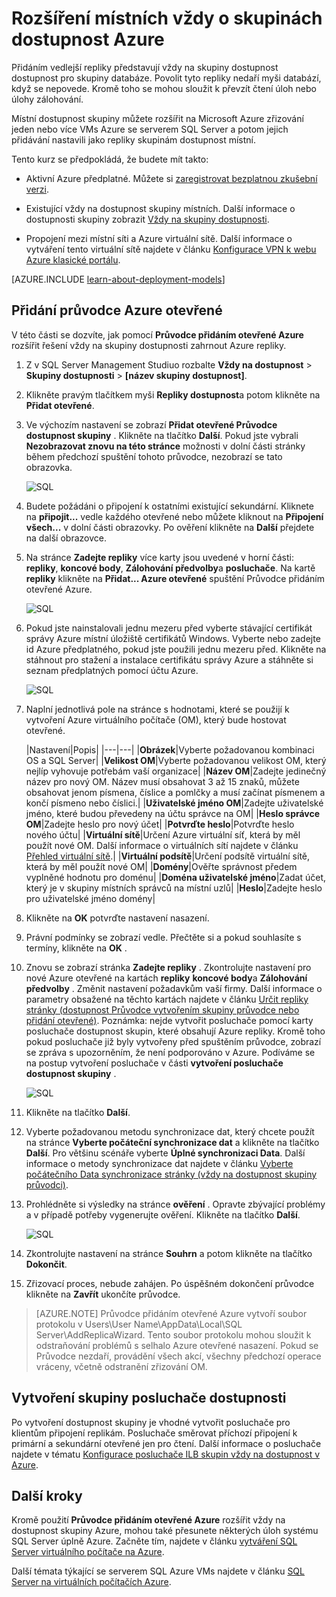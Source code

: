 <properties
    pageTitle="Rozšíření místních vždy o skupinách dostupnost Azure | Microsoft Azure"
    description="Tento kurz využívá zdroje vytvořená pomocí klasické nasazení modelu a popisuje, jak pomocí Průvodce přidání otevřené v SQL Server Management Studio (SSMS) přidat vždy na skupiny dostupnosti otevřené v Azure."
    services="virtual-machines-windows"
    documentationCenter="na"
    authors="MikeRayMSFT"
    manager="jhubbard"
    editor=""
    tags="azure-service-management"/>

<tags
    ms.service="virtual-machines-windows"
    ms.devlang="na"
    ms.topic="article"
    ms.tgt_pltfrm="vm-windows-sql-server"
    ms.workload="infrastructure-services"
    ms.date="07/12/2016"
    ms.author="MikeRayMSFT" />

# <a name="extend-on-premises-always-on-availability-groups-to-azure"></a>Rozšíření místních vždy o skupinách dostupnost Azure

Přidáním vedlejší repliky představují vždy na skupiny dostupnost dostupnost pro skupiny databáze. Povolit tyto repliky nedaří myši databází, když se nepovede. Kromě toho se mohou sloužit k převzít čtení úloh nebo úlohy zálohování.

Místní dostupnost skupiny můžete rozšířit na Microsoft Azure zřizování jeden nebo více VMs Azure se serverem SQL Server a potom jejich přidávání nastavili jako repliky skupinám dostupnost místní.

Tento kurz se předpokládá, že budete mít takto:

- Aktivní Azure předplatné. Můžete si [zaregistrovat bezplatnou zkušební verzi](https://azure.microsoft.com/pricing/free-trial/).

- Existující vždy na dostupnost skupiny místních. Další informace o dostupnosti skupiny zobrazit [Vždy na skupiny dostupnosti](https://msdn.microsoft.com/library/hh510230.aspx).

- Propojení mezi místní síti a Azure virtuální sítě. Další informace o vytváření tento virtuální sítě najdete v článku [Konfigurace VPN k webu Azure klasické portálu](../vpn-gateway/vpn-gateway-site-to-site-create.md).

[AZURE.INCLUDE [learn-about-deployment-models](../../includes/learn-about-deployment-models-classic-include.md)]

## <a name="add-azure-replica-wizard"></a>Přidání průvodce Azure otevřené

V této části se dozvíte, jak pomocí **Průvodce přidáním otevřené Azure** rozšířit řešení vždy na skupiny dostupnosti zahrnout Azure repliky.

1. Z v SQL Server Management Studiuo rozbalte **Vždy na dostupnost** > **Skupiny dostupnosti** > **[název skupiny dostupnost]**.

1. Klikněte pravým tlačítkem myši **Repliky dostupnost**a potom klikněte na **Přidat otevřené**.

1. Ve výchozím nastavení se zobrazí **Přidat otevřené Průvodce dostupnost skupiny** . Klikněte na tlačítko **Další**.  Pokud jste vybrali **Nezobrazovat znovu na této stránce** možnosti v dolní části stránky během předchozí spuštění tohoto průvodce, nezobrazí se tato obrazovka.

    ![SQL](./media/virtual-machines-windows-classic-sql-onprem-availability/IC742861.png)

1. Budete požádáni o připojení k ostatními existující sekundární. Kliknete na **připojit...** vedle každého otevřené nebo můžete kliknout na **Připojení všech...** v dolní části obrazovky. Po ověření klikněte na **Další** přejdete na další obrazovce.

1. Na stránce **Zadejte repliky** více karty jsou uvedené v horní části: **repliky**, **koncové body**, **Zálohování předvolby**a **posluchače**. Na kartě **repliky** klikněte na **Přidat... Azure otevřené** spuštění Průvodce přidáním otevřené Azure.

    ![SQL](./media/virtual-machines-windows-classic-sql-onprem-availability/IC742863.png)

1. Pokud jste nainstalovali jednu mezeru před vyberte stávající certifikát správy Azure místní úložiště certifikátů Windows. Vyberte nebo zadejte id Azure předplatného, pokud jste použili jednu mezeru před. Klikněte na stáhnout pro stažení a instalace certifikátu správy Azure a stáhněte si seznam předplatných pomocí účtu Azure.

    ![SQL](./media/virtual-machines-windows-classic-sql-onprem-availability/IC742864.png)

1. Naplní jednotlivá pole na stránce s hodnotami, které se použijí k vytvoření Azure virtuálního počítače (OM), který bude hostovat otevřené.

  	|Nastavení|Popis|
|---|---|
|**Obrázek**|Vyberte požadovanou kombinaci OS a SQL Server|
|**Velikost OM**|Vyberte požadovanou velikost OM, který nejlíp vyhovuje potřebám vaší organizace|
|**Název OM**|Zadejte jedinečný název pro nový OM. Název musí obsahovat 3 až 15 znaků, můžete obsahovat jenom písmena, číslice a pomlčky a musí začínat písmenem a končí písmeno nebo číslici.|
|**Uživatelské jméno OM**|Zadejte uživatelské jméno, které budou převedeny na účtu správce na OM|
|**Heslo správce OM**|Zadejte heslo pro nový účet|
|**Potvrďte heslo**|Potvrďte heslo nového účtu|
|**Virtuální sítě**|Určení Azure virtuální síť, která by měl použít nové OM. Další informace o virtuálních sítí najdete v článku [Přehled virtuální sítě](../virtual-network/virtual-networks-overview.md).|
|**Virtuální podsítě**|Určení podsítě virtuální sítě, která by měl použít nové OM|
|**Domény**|Ověřte správnost předem vyplněné hodnotu pro doménu|
|**Doména uživatelské jméno**|Zadat účet, který je v skupiny místních správců na místní uzlů|
|**Heslo**|Zadejte heslo pro uživatelské jméno domény|

1. Klikněte na **OK** potvrďte nastavení nasazení.

1. Právní podmínky se zobrazí vedle. Přečtěte si a pokud souhlasíte s termíny, klikněte na **OK** .

1. Znovu se zobrazí stránka **Zadejte repliky** . Zkontrolujte nastavení pro nové Azure otevřené na kartách **repliky** **koncové body**a **Zálohování předvolby** . Změnit nastavení požadavkům vaší firmy.  Další informace o parametry obsažené na těchto kartách najdete v článku [Určit repliky stránky (dostupnost Průvodce vytvořením skupiny průvodce nebo přidání otevřené)](https://msdn.microsoft.com/library/hh213088.aspx). Poznámka: nejde vytvořit posluchače pomocí karty posluchače dostupnost skupin, které obsahují Azure repliky. Kromě toho pokud posluchače již byly vytvořeny před spuštěním průvodce, zobrazí se zpráva s upozorněním, že není podporováno v Azure. Podíváme se na postup vytvoření posluchače v části **vytvoření posluchače dostupnost skupiny** .

    ![SQL](./media/virtual-machines-windows-classic-sql-onprem-availability/IC742865.png)

1. Klikněte na tlačítko **Další**.

1. Vyberte požadovanou metodu synchronizace dat, který chcete použít na stránce **Vyberte počáteční synchronizace dat** a klikněte na tlačítko **Další**. Pro většinu scénáře vyberte **Úplné synchronizaci Data**. Další informace o metody synchronizace dat najdete v článku [Vyberte počátečního Data synchronizace stránky (vždy na dostupnost skupiny průvodci)](https://msdn.microsoft.com/library/hh231021.aspx).

1. Prohlédněte si výsledky na stránce **ověření** . Opravte zbývající problémy a v případě potřeby vygenerujte ověření. Klikněte na tlačítko **Další**.

    ![SQL](./media/virtual-machines-windows-classic-sql-onprem-availability/IC742866.png)

1. Zkontrolujte nastavení na stránce **Souhrn** a potom klikněte na tlačítko **Dokončit**.

1. Zřizovací proces, nebude zahájen. Po úspěšném dokončení průvodce klikněte na **Zavřít** ukončíte průvodce.

>[AZURE.NOTE] Průvodce přidáním otevřené Azure vytvoří soubor protokolu v Users\User Name\AppData\Local\SQL Server\AddReplicaWizard. Tento soubor protokolu mohou sloužit k odstraňování problémů s selhalo Azure otevřené nasazení. Pokud se Průvodce nezdaří, provádění všech akcí, všechny předchozí operace vráceny, včetně odstranění zřizování OM.

## <a name="create-an-availability-group-listener"></a>Vytvoření skupiny posluchače dostupnosti

Po vytvoření dostupnost skupiny je vhodné vytvořit posluchače pro klientům připojení replikám. Posluchače směrovat příchozí připojení k primární a sekundární otevřené jen pro čtení. Další informace o posluchače najdete v tématu [Konfigurace posluchače ILB skupin vždy na dostupnost v Azure](virtual-machines-windows-classic-ps-sql-int-listener.md).

## <a name="next-steps"></a>Další kroky

Kromě použití **Průvodce přidáním otevřené Azure** rozšířit vždy na dostupnost skupiny Azure, mohou také přesunete některých úloh systému SQL Server úplně Azure. Začněte tím, najdete v článku [vytváření SQL Server virtuálního počítače na Azure](virtual-machines-windows-portal-sql-server-provision.md).

Další témata týkající se serverem SQL Azure VMs najdete v článku [SQL Server na virtuálních počítačích Azure](virtual-machines-windows-sql-server-iaas-overview.md).
